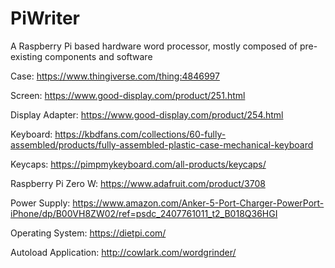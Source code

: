 # PiWriter
A Raspberry Pi based hardware word processor, mostly composed of pre-existing components and software

Case: https://www.thingiverse.com/thing:4846997

Screen: https://www.good-display.com/product/251.html

Display Adapter: https://www.good-display.com/product/254.html

Keyboard: https://kbdfans.com/collections/60-fully-assembled/products/fully-assembled-plastic-case-mechanical-keyboard

Keycaps: https://pimpmykeyboard.com/all-products/keycaps/

Raspberry Pi Zero W: https://www.adafruit.com/product/3708

Power Supply: https://www.amazon.com/Anker-5-Port-Charger-PowerPort-iPhone/dp/B00VH8ZW02/ref=psdc_2407761011_t2_B018Q36HGI

Operating System: https://dietpi.com/

Autoload Application: http://cowlark.com/wordgrinder/
